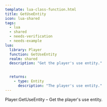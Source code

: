 ```yaml
---
template: lua-class-function.html
title: GetUseEntity
icon: lua-shared
tags:
  - lua
  - shared
  - needs-verification
  - needs-example
lua:
  library: Player
  function: GetUseEntity
  realm: shared
  description: "Get the player's use entity."
  
  
  returns:
    - type: Entity
      description: "The player's use entity."
---
```


<div class="lua__search__keywords">
Player:GetUseEntity &#x2013; Get the player's use entity.
</div>
